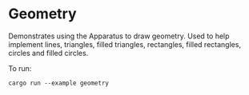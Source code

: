 # Geometry

Demonstrates using the Apparatus to draw geometry.
Used to help implement lines, triangles, filled triangles, rectangles, filled rectangles, circles and filled circles.

To run:

```commandline
cargo run --example geometry
```
